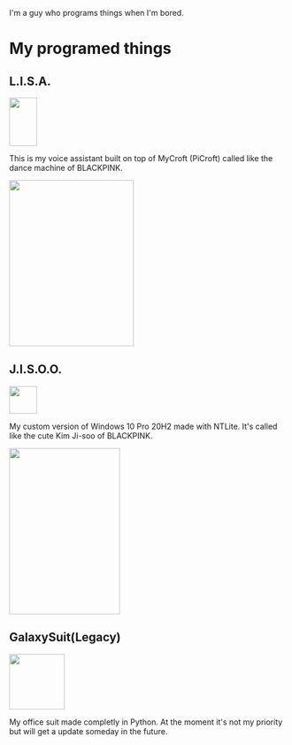 I'm a guy who programs things when I'm bored.

# My programed things
## L.I.S.A.
<img src="https://user-images.githubusercontent.com/65157905/113275663-4bae2b80-92df-11eb-9a1a-1d8d918dd51a.png" width="50" height="87,5"> 

This is my voice assistant built on top of MyCroft (PiCroft) called like the dance machine of BLACKPINK.

<img src="https://user-images.githubusercontent.com/65157905/114158631-32336200-9925-11eb-88e6-8acc26904895.jpg" width="225" height="300">

## J.I.S.O.O.
<img src="https://user-images.githubusercontent.com/65157905/113872563-46a41d00-97b4-11eb-959d-00f8c5e717d1.png" width="50" height="50"> 

My custom version of Windows 10 Pro 20H2 made with NTLite. It's called like the cute Kim Ji-soo of BLACKPINK.

<img src="https://user-images.githubusercontent.com/65157905/114159586-3b70fe80-9926-11eb-91db-db7f9b295ed7.jpg" width="200" height="300">

## GalaxySuit(Legacy)
<img src="https://user-images.githubusercontent.com/65157905/114159899-960a5a80-9926-11eb-80c6-ff0a0061435d.png" width="100" height="100">

My office suit made completly in Python. At the moment it's not my priority but will get a update someday in the future.
